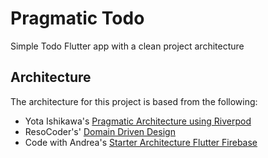 # Pragmatic Todo

Simple Todo Flutter app with a clean project architecture

## Architecture

The architecture for this project is based from the following:

- Yota Ishikawa's [Pragmatic Architecture using Riverpod](https://medium.com/@mxiskw/flutter-pragmatic-architecture-using-riverpod-123ae11a8267)
- ResoCoder's' [Domain Driven Design](https://resocoder.com/2020/03/09/flutter-firebase-ddd-course-1-domain-driven-design-principles/)
- Code with Andrea's [Starter Architecture Flutter Firebase](https://codewithandrea.com/videos/starter-architecture-flutter-firebase/)